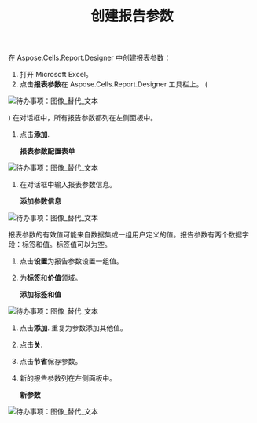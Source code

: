 ﻿---
title: 创建报告参数
type: docs
weight: 10
url: /zh/reportingservices/creating-report-parameters/
---
在 Aspose.Cells.Report.Designer 中创建报表参数：

1. 打开 Microsoft Excel。
1. 点击**报表参数**在 Aspose.Cells.Report.Designer 工具栏上。 (

![待办事项：图像_替代_文本](creating-report-parameters_1.png)

)
在对话框中，所有报告参数都列在左侧面板中。

1. 点击**添加**. 

   **报表参数配置表单** 

![待办事项：图像_替代_文本](creating-report-parameters_2.png)




1. 在对话框中输入报表参数信息。

   **添加参数信息** 

![待办事项：图像_替代_文本](creating-report-parameters_3.png)



报表参数的有效值可能来自数据集或一组用户定义的值。报告参数有两个数据字段：标签和值。标签值可以为空。

1. 点击**设置**为报告参数设置一组值。
1. 为**标签**和**价值**领域。

   **添加标签和值** 

![待办事项：图像_替代_文本](creating-report-parameters_4.png)




1. 点击**添加**.
重复为参数添加其他值。
1. 点击**关**.
1. 点击**节省**保存参数。
1. 新的报告参数列在左侧面板中。

   **新参数** 

![待办事项：图像_替代_文本](creating-report-parameters_5.png)
